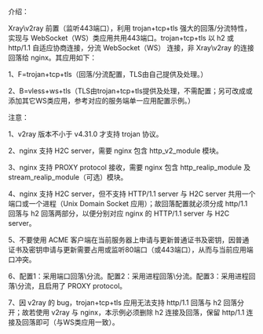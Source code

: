 介绍：

Xray\v2ray 前置（监听443端口），利用 trojan+tcp+tls 强大的回落/分流特性，实现与 WebSocket（WS）类应用共用443端口。trojan+tcp+tls 以 h2 或 http/1.1 自适应协商连接，分流 WebSocket（WS） 连接，非 Xray\v2ray 的连接回落给 nginx。其应用如下：

1、F=trojan+tcp+tls（回落/分流配置，TLS由自己提供及处理。）

2、B=vless+ws+tls（TLS由trojan+tcp+tls提供及处理，不需配置；另可改成或添加其它WS类应用，参考对应的服务端单一应用配置示例。）

注意：

1、v2ray 版本不小于 v4.31.0 才支持 trojan 协议。

2、nginx 支持 H2C server，需要 nginx 包含 http_v2_module 模块。

3、nginx 支持 PROXY protocol 接收，需要 nginx 包含 http_realip_module 及 stream_realip_module（可选）模块。

4、nginx 支持 H2C server，但不支持 HTTP/1.1 server 与 H2C server 共用一个端口或一个进程（Unix Domain Socket 应用）；故回落配置就必须分成 http/1.1 回落与 h2 回落两部分，以便分别对应 nginx 的 HTTP/1.1 server 与 H2C server。

5、不要使用 ACME 客户端在当前服务器上申请与更新普通证书及密钥，因普通证书及密钥申请与更新需要占用或监听80端口（或443端口），从而与当前应用端口冲突。

6、配置1：采用端口回落\分流。配置2：采用进程回落\分流。配置3：采用进程回落\分流，且启用了 PROXY protocol。

7、因 v2ray 的 bug，trojan+tcp+tls 应用无法支持 http/1.1 回落与 h2 回落分开；故若使用 v2ray 与 nginx，本示例必须删除 h2 连接及回落，保留 http/1.1 连接及回落即可（与WS类应用一致）。
